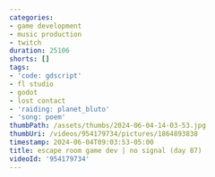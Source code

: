 ```yaml
---
categories:
- game development
- music production
- twitch
duration: 25106
shorts: []
tags:
- 'code: gdscript'
- fl studio
- godot
- lost contact
- 'raiding: planet_bluto'
- 'song: poem'
thumbPath: /assets/thumbs/2024-06-04-14-03-53.jpg
thumbUri: /videos/954179734/pictures/1864893838
timestamp: 2024-06-04T09:03:53-05:00
title: escape room game dev | no signal (day 87)
videoId: '954179734'
---
```

